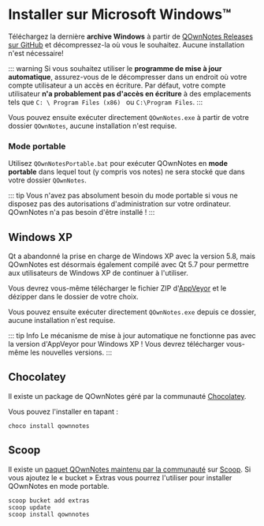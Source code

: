 # Installer sur Microsoft Windows™

Téléchargez la dernière **archive Windows** à partir de [QOwnNotes Releases sur GitHub](https://github.com/pbek/QOwnNotes/releases) et décompressez-la où vous le souhaitez. Aucune installation n'est nécessaire!

::: warning
Si vous souhaitez utiliser le **programme de mise à jour automatique**, assurez-vous de le décompresser dans un endroit où votre compte utilisateur a un accès en écriture. Par défaut, votre compte utilisateur **n'a probablement pas d'accès en écriture** à des emplacements tels que `C: \ Program Files (x86) ` ou `C:\Program Files`.
:::

Vous pouvez ensuite exécuter directement `QOwnNotes.exe` à partir de votre dossier `QOwnNotes`, aucune installation n'est requise.

### Mode portable

Utilisez `QOwnNotesPortable.bat` pour exécuter QOwnNotes en **mode portable** dans lequel tout (y compris vos notes) ne sera stocké que dans votre dossier `QOwnNotes`.

::: tip
Vous n'avez pas absolument besoin du mode portable si vous ne disposez pas des autorisations d'administration sur votre ordinateur. QOwnNotes n'a pas besoin d'être installé !
:::

## Windows XP

Qt a abandonné la prise en charge de Windows XP avec la version 5.8, mais QOwnNotes est désormais également compilé avec Qt 5.7 pour permettre aux utilisateurs de Windows XP de continuer à l'utiliser.

Vous devrez vous-même télécharger le fichier ZIP d'[AppVeyor](https://ci.appveyor.com/project/pbek/qownnotes/build/artifacts) et le dézipper dans le dossier de votre choix.

Vous pouvez ensuite exécuter directement `QOwnNotes.exe` depuis ce dossier, aucune installation n'est requise.

::: tip
Info
Le mécanisme de mise à jour automatique ne fonctionne pas avec la version d'AppVeyor pour Windows XP !
Vous devrez télécharger vous-même les nouvelles versions.
:::

## Chocolatey

Il existe un package de QOwnNotes géré par la communauté [Chocolatey](https://chocolatey.org/packages/qownnotes/).

Vous pouvez l'installer en tapant :

```shell
choco install qownnotes
```

## Scoop

Il existe un [paquet QOwnNotes maintenu par la communauté](https://github.com/ScoopInstaller/Extras/blob/master/bucket/qownnotes.json) sur [Scoop](https://scoop.sh/). Si vous ajoutez le « bucket » Extras vous pourrez l'utiliser pour installer QOwnNotes en mode portable.

```shell
scoop bucket add extras
scoop update
scoop install qownnotes
```
